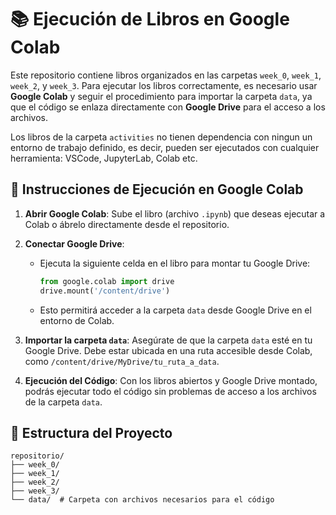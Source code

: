 # 📚 Ejecución de Libros en Google Colab

Este repositorio contiene libros organizados en las carpetas `week_0`, `week_1`, `week_2`, y `week_3`. Para ejecutar los libros correctamente, es necesario usar **Google Colab** y seguir el procedimiento para importar la carpeta `data`, ya que el código se enlaza directamente con **Google Drive** para el acceso a los archivos.

Los libros de la carpeta `activities` no tienen dependencia con ningun un entorno de trabajo definido, es decir, pueden ser ejecutados con cualquier herramienta: VSCode, JupyterLab, Colab etc.

## 🚀 Instrucciones de Ejecución en Google Colab

1. **Abrir Google Colab**: Sube el libro (archivo `.ipynb`) que deseas ejecutar a Colab o ábrelo directamente desde el repositorio.

2. **Conectar Google Drive**:
   - Ejecuta la siguiente celda en el libro para montar tu Google Drive:
     ```python
     from google.colab import drive
     drive.mount('/content/drive')
     ```
   - Esto permitirá acceder a la carpeta `data` desde Google Drive en el entorno de Colab.

3. **Importar la carpeta `data`**: Asegúrate de que la carpeta `data` esté en tu Google Drive. Debe estar ubicada en una ruta accesible desde Colab, como `/content/drive/MyDrive/tu_ruta_a_data`.

4. **Ejecución del Código**: Con los libros abiertos y Google Drive montado, podrás ejecutar todo el código sin problemas de acceso a los archivos de la carpeta `data`.

## 📁 Estructura del Proyecto

```plaintext
repositorio/
├── week_0/
├── week_1/
├── week_2/
├── week_3/
└── data/  # Carpeta con archivos necesarios para el código
